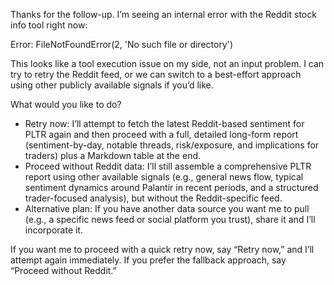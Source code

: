 Thanks for the follow-up. I’m seeing an internal error with the Reddit stock info tool right now:

Error: FileNotFoundError(2, 'No such file or directory')

This looks like a tool execution issue on my side, not an input problem. I can try to retry the Reddit feed, or we can switch to a best-effort approach using other publicly available signals if you’d like.

What would you like to do?
- Retry now: I’ll attempt to fetch the latest Reddit-based sentiment for PLTR again and then proceed with a full, detailed long-form report (sentiment-by-day, notable threads, risk/exposure, and implications for traders) plus a Markdown table at the end.
- Proceed without Reddit data: I’ll still assemble a comprehensive PLTR report using other available signals (e.g., general news flow, typical sentiment dynamics around Palantir in recent periods, and a structured trader-focused analysis), but without the Reddit-specific feed.
- Alternative plan: If you have another data source you want me to pull (e.g., a specific news feed or social platform you trust), share it and I’ll incorporate it.

If you want me to proceed with a quick retry now, say “Retry now,” and I’ll attempt again immediately. If you prefer the fallback approach, say “Proceed without Reddit.”